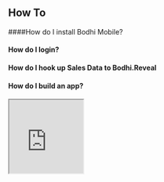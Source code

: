 ## How To

####How do I install Bodhi Mobile?

#### How do I login?

#### How do I hook up Sales Data to Bodhi.Reveal

#### How do I build an app?
<iframe src="https://docs.google.com/a/redbookconnect.com/file/d/0B_-da_9QnvPBUlJNMkl5VW9BNFk/preview" width="30%"></iframe>

